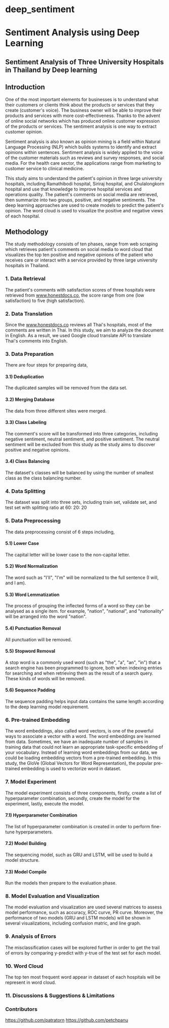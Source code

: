 # deep_sentiment
# Sentiment Analysis using Deep Learning

## Sentiment Analysis of Three University Hospitals in Thailand by Deep learning
## Introduction
One of the most important elements for businesses is to understand what their customers or clients think about the products or services that they create (customer's voice). The business owner will be able to improve their products and services with more cost-effectiveness. Thanks to the advent of online social networks which has produced online customer expression of the products or services. The sentiment analysis is one way to extract customer opinion.

Sentiment analysis is also known as opinion mining is a field within Natural Language Processing (NLP) which builds systems to identify and extract opinions within sentences. Sentiment analysis is widely applied to the voice of the customer materials such as reviews and survey responses, and social media. For the health care sector, the applications range from marketing to customer service to clinical medicine.

This study aims to understand the patient's opinion in three large university hospitals, including Ramathibodi hospital, Siriraj hospital, and Chulalongkorn hospital and use that knowledge to improve hospital services and operations quality. The patient's comments on social media are retrieved, then summarize into two groups, positive, and negative sentiments. The deep learning approaches are used to create models to predict the patient's opinion. The word cloud is used to visualize the positive and negative views of each hospital.

## Methodology
The study methodology consists of ten phases, range from web scraping which retrieves patient's comments on social media to word cloud that visualizes the top ten positive and negative opinions of the patient who receives care or interact with a service provided by three large university hospitals in Thailand.

### 1. Data Retrieval

The patient's comments with satisfaction scores of three hospitals were retrieved from www.honestdocs.co, the score range from one (low satisfaction) to five (high satisfaction).

### 2. Data Translation

Since the www.honestdocs.co reviews all Thai's hospitals, most of the comments are written in Thai. In this study, we aim to analyze the document in English. As a result, we used Google cloud translate API to translate Thai's comments into English.

### 3. Data Preparation

There are four steps for preparing data,

#### 3.1) Deduplication

The duplicated samples will be removed from the data set.

#### 3.2) Merging Database

The data from three different sites were merged.

#### 3.3) Class Labeling

The comment's score will be transformed into three categories, including negative sentiment, neutral sentiment, and positive sentiment. The neutral sentiment will be excluded from this study as the study aims to discover positive and negative opinions.

#### 3.4) Class Balancing

The dataset's classes will be balanced by using the number of smallest class as the class balancing number.

### 4. Data Splitting

The dataset was split into three sets, including train set, validate set, and test set with splitting ratio at 60: 20: 20

### 5. Data Preprocessing

The data preprocessing consist of 6 steps including,

####   5.1) Lower Case
The capital letter will be lower case to the non-capital letter.

####  5.2) Word Normalization
The word such as "I'll", "I'm" will be normalized to the full sentence (I will, and I am).

####  5.3) Word Lemmatization
The process of grouping the inflected forms of a word so they can be analysed as a single item. for example, "nation", "national", and "nationality" will be arranged into the word "nation".

####  5.4) Punctuation Removal
All punctuation will be removed.

####  5.5) Stopword Removal
A stop word is a commonly used word (such as "the", "a", "an", "in") that a search engine has been programmed to ignore, both when indexing entries for searching and when retrieving them as the result of a search query. These kinds of words will be removed.

####  5.6) Sequence Padding
The sequence padding helps input data contains the same length according to the deep learning model requirement.

### 6. Pre-trained Embedding

The word embeddings, also called word vectors, is one of the powerful ways to associate a vector with a word. The word embeddings are learned from data. Sometimes, we have an inadequate number of samples in training data that could not learn an appropriate task-specific embedding of your vocabulary. Instead of learning word embeddings from our data, we could be loading embedding vectors from a pre-trained embedding. In this study, the GloVe (Global Vectors for Word Representation), the popular pre-trained embedding is used to vectorize word in dataset.

### 7. Model Experiment

The model experiment consists of three components, firstly, create a list of hyperparameter combination, secondly, create the model for the experiment, lastly, execute the model.

####   7.1) Hyperparameter Combination
The list of hyperparameter combination is created in order to perform fine-tune hyperparameters.

####  7.2) Model Building
The sequencing model, such as GRU and LSTM, will be used to build a model structure.

####  7.3) Model Compile
Run the models then prepare to the evaluation phase.

### 8. Model Evaluation and Visualization

The model evaluation and visualization are used several matrices to assess model performance, such as accuracy, ROC curve, PR curve. Moreover, the performance of two models (GRU and LSTM models) will be shown in several visualizations, including confusion matric, and line graph.

### 9. Analysis of Errors

The misclassification cases will be explored further in order to get the trail of errors by comparing y-predict with y-true of the test set for each model.

### 10. Word Cloud

The top ten most frequent word appear in dataset of each hospitals will be represent in word cloud.

### 11. Discussions & Suggestions & Limitations

### Contributors
https://github.com/patratorn
https://github.com/petchpanu
